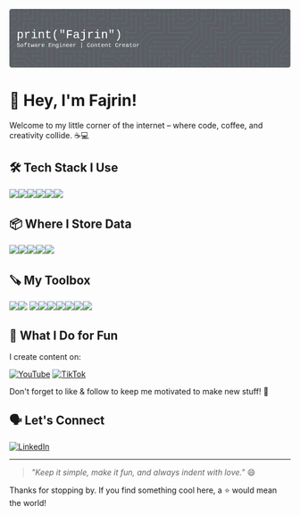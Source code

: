 ![Fajrin Imam Arif](img/github-header-image.png)

# 👋 Hey, I'm Fajrin!

Welcome to my little corner of the internet – where code, coffee, and creativity collide. ☕💻

## 🛠️ Tech Stack I Use
<img src="https://img.shields.io/badge/Python-FFD43B?style=for-the-badge&logo=python&logoColor=blue" /><img src="https://img.shields.io/badge/Django-092E20?style=for-the-badge&logo=django&logoColor=green"><img src="https://img.shields.io/badge/django%20rest-ff1709?style=for-the-badge&logo=django&logoColor=white"><img src="https://img.shields.io/badge/Docker-2CA5E0?style=for-the-badge&logo=docker&logoColor=white"><img src="https://img.shields.io/badge/fastapi-109989?style=for-the-badge&logo=FASTAPI&logoColor=white"><img src="https://img.shields.io/badge/Linux-FCC624?style=for-the-badge&logo=linux&logoColor=black" />

## 📦 Where I Store Data
<img src="https://img.shields.io/badge/PostgreSQL-316192?style=for-the-badge&logo=postgresql&logoColor=white" /><img src="https://img.shields.io/badge/MongoDB-4EA94B?style=for-the-badge&logo=mongodb&logoColor=white" /><img src="https://img.shields.io/badge/MySQL-005C84?style=for-the-badge&logo=mysql&logoColor=white" /><img src="https://img.shields.io/badge/redis-%23DD0031.svg?&style=for-the-badge&logo=redis&logoColor=white" /><img src="https://img.shields.io/badge/firebase-ffca28?style=for-the-badge&logo=firebase&logoColor=black">

## 🪚 My Toolbox
<img src="https://img.shields.io/badge/GIT-E44C30?style=for-the-badge&logo=git&logoColor=white"><img src="https://img.shields.io/badge/Apache_Kafka-231F20?style=for-the-badge&logo=apache-kafka&logoColor=white">
<img src="https://img.shields.io/badge/Postman-FF6C37?style=for-the-badge&logo=Postman&logoColor=white"><img src="https://img.shields.io/badge/JWT-000000?style=for-the-badge&logo=JSON%20web%20tokens&logoColor=white"><img src="https://img.shields.io/badge/ngrok-140648?style=for-the-badge&logo=Ngrok&logoColor=white"><img src="https://img.shields.io/badge/sublime_text-%23575757.svg?&style=for-the-badge&logo=sublime-text&logoColor=important"><img src="https://img.shields.io/badge/VSCode-0078D4?style=for-the-badge&logo=visual%20studio%20code&logoColor=white"><img src="https://img.shields.io/badge/Editor%20Config-E0EFEF?style=for-the-badge&logo=editorconfig&logoColor=000"><img src="https://img.shields.io/badge/warp-01A4FF?style=for-the-badge&logo=warp&logoColor=white">

## 🚀 What I Do for Fun

I create content on:

[![YouTube](https://img.shields.io/badge/YouTube-FF0000?style=for-the-badge&logo=youtube&logoColor=white)](https://www.youtube.com/@TypingTypo)
[![TikTok](https://img.shields.io/badge/TikTok-000000?style=for-the-badge&logo=tiktok&logoColor=white)](https://www.tiktok.com/@typing.typo24)

Don't forget to like & follow to keep me motivated to make new stuff! 🚀

## 🗣️ Let's Connect

[![LinkedIn](https://img.shields.io/badge/LinkedIn-0077B5?style=for-the-badge&logo=linkedin&logoColor=white)](https://www.linkedin.com/in/fajrinimamarif/)

---

> *"Keep it simple, make it fun, and always indent with love."* 😄

Thanks for stopping by. If you find something cool here, a ⭐ would mean the world!

